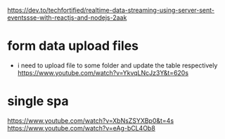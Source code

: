https://dev.to/techfortified/realtime-data-streaming-using-server-sent-eventssse-with-reactjs-and-nodejs-2aak

# form data upload files
- i need to upload file to some folder and update the table respectively
https://www.youtube.com/watch?v=YkvqLNcJz3Y&t=620s

# single spa
https://www.youtube.com/watch?v=XbNsZSYXBp0&t=4s
https://www.youtube.com/watch?v=eAg-bCL4Ob8